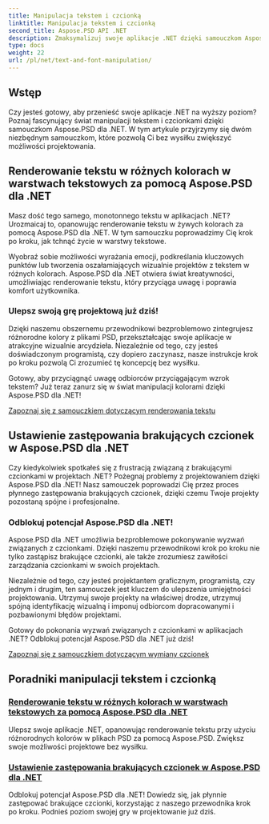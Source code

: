 ```yaml
---
title: Manipulacja tekstem i czcionką
linktitle: Manipulacja tekstem i czcionką
second_title: Aspose.PSD API .NET
description: Zmaksymalizuj swoje aplikacje .NET dzięki samouczkom Aspose.PSD dla .NET! Naucz się renderować tekst w żywych kolorach i bezproblemowo zastępuj brakujące czcionki.
type: docs
weight: 22
url: /pl/net/text-and-font-manipulation/
---
```


## Wstęp

Czy jesteś gotowy, aby przenieść swoje aplikacje .NET na wyższy poziom? Poznaj fascynujący świat manipulacji tekstem i czcionkami dzięki samouczkom Aspose.PSD dla .NET. W tym artykule przyjrzymy się dwóm niezbędnym samouczkom, które pozwolą Ci bez wysiłku zwiększyć możliwości projektowania.

## Renderowanie tekstu w różnych kolorach w warstwach tekstowych za pomocą Aspose.PSD dla .NET

Masz dość tego samego, monotonnego tekstu w aplikacjach .NET? Urozmaicaj to, opanowując renderowanie tekstu w żywych kolorach za pomocą Aspose.PSD dla .NET. W tym samouczku poprowadzimy Cię krok po kroku, jak tchnąć życie w warstwy tekstowe.

Wyobraź sobie możliwości wyrażania emocji, podkreślania kluczowych punktów lub tworzenia oszałamiających wizualnie projektów z tekstem w różnych kolorach. Aspose.PSD dla .NET otwiera świat kreatywności, umożliwiając renderowanie tekstu, który przyciąga uwagę i poprawia komfort użytkownika.

### Ulepsz swoją grę projektową już dziś!

Dzięki naszemu obszernemu przewodnikowi bezproblemowo zintegrujesz różnorodne kolory z plikami PSD, przekształcając swoje aplikacje w atrakcyjne wizualnie arcydzieła. Niezależnie od tego, czy jesteś doświadczonym programistą, czy dopiero zaczynasz, nasze instrukcje krok po kroku pozwolą Ci zrozumieć tę koncepcję bez wysiłku.

Gotowy, aby przyciągnąć uwagę odbiorców przyciągającym wzrok tekstem? Już teraz zanurz się w świat manipulacji kolorami dzięki Aspose.PSD dla .NET!

[Zapoznaj się z samouczkiem dotyczącym renderowania tekstu](./render-text-different-colors/)

## Ustawienie zastępowania brakujących czcionek w Aspose.PSD dla .NET

Czy kiedykolwiek spotkałeś się z frustracją związaną z brakującymi czcionkami w projektach .NET? Pożegnaj problemy z projektowaniem dzięki Aspose.PSD dla .NET! Nasz samouczek poprowadzi Cię przez proces płynnego zastępowania brakujących czcionek, dzięki czemu Twoje projekty pozostaną spójne i profesjonalne.

### Odblokuj potencjał Aspose.PSD dla .NET!

Aspose.PSD dla .NET umożliwia bezproblemowe pokonywanie wyzwań związanych z czcionkami. Dzięki naszemu przewodnikowi krok po kroku nie tylko zastąpisz brakujące czcionki, ale także zrozumiesz zawiłości zarządzania czcionkami w swoich projektach.

Niezależnie od tego, czy jesteś projektantem graficznym, programistą, czy jednym i drugim, ten samouczek jest kluczem do ulepszenia umiejętności projektowania. Utrzymuj swoje projekty na właściwej drodze, utrzymuj spójną identyfikację wizualną i imponuj odbiorcom dopracowanymi i pozbawionymi błędów projektami.

Gotowy do pokonania wyzwań związanych z czcionkami w aplikacjach .NET? Odblokuj potencjał Aspose.PSD dla .NET już dziś!

[Zapoznaj się z samouczkiem dotyczącym wymiany czcionek](./replace-missing-fonts/)

## Poradniki manipulacji tekstem i czcionką
### [Renderowanie tekstu w różnych kolorach w warstwach tekstowych za pomocą Aspose.PSD dla .NET](./render-text-different-colors/)
Ulepsz swoje aplikacje .NET, opanowując renderowanie tekstu przy użyciu różnorodnych kolorów w plikach PSD za pomocą Aspose.PSD. Zwiększ swoje możliwości projektowe bez wysiłku.
### [Ustawienie zastępowania brakujących czcionek w Aspose.PSD dla .NET](./replace-missing-fonts/)
Odblokuj potencjał Aspose.PSD dla .NET! Dowiedz się, jak płynnie zastępować brakujące czcionki, korzystając z naszego przewodnika krok po kroku. Podnieś poziom swojej gry w projektowanie już dziś.